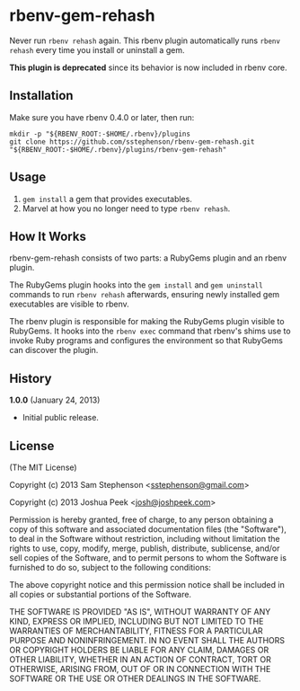 # rbenv-gem-rehash

Never run `rbenv rehash` again. This rbenv plugin automatically
runs `rbenv rehash` every time you install or uninstall a gem.

**This plugin is deprecated** since its behavior is now included in rbenv core.

## Installation

Make sure you have rbenv 0.4.0 or later, then run:

    mkdir -p "${RBENV_ROOT:-$HOME/.rbenv}/plugins
    git clone https://github.com/sstephenson/rbenv-gem-rehash.git "${RBENV_ROOT:-$HOME/.rbenv}/plugins/rbenv-gem-rehash"

## Usage

1. `gem install` a gem that provides executables.
2. Marvel at how you no longer need to type `rbenv rehash`.

## How It Works

rbenv-gem-rehash consists of two parts: a RubyGems plugin and an rbenv
plugin.

The RubyGems plugin hooks into the `gem install` and `gem uninstall`
commands to run `rbenv rehash` afterwards, ensuring newly installed
gem executables are visible to rbenv.

The rbenv plugin is responsible for making the RubyGems plugin visible
to RubyGems. It hooks into the `rbenv exec` command that rbenv's shims
use to invoke Ruby programs and configures the environment so that
RubyGems can discover the plugin.

## History

**1.0.0** (January 24, 2013)

* Initial public release.

## License

(The MIT License)

Copyright (c) 2013 Sam Stephenson <<sstephenson@gmail.com>>

Copyright (c) 2013 Joshua Peek <<josh@joshpeek.com>>

Permission is hereby granted, free of charge, to any person obtaining
a copy of this software and associated documentation files (the
"Software"), to deal in the Software without restriction, including
without limitation the rights to use, copy, modify, merge, publish,
distribute, sublicense, and/or sell copies of the Software, and to
permit persons to whom the Software is furnished to do so, subject to
the following conditions:

The above copyright notice and this permission notice shall be
included in all copies or substantial portions of the Software.

THE SOFTWARE IS PROVIDED "AS IS", WITHOUT WARRANTY OF ANY KIND,
EXPRESS OR IMPLIED, INCLUDING BUT NOT LIMITED TO THE WARRANTIES OF
MERCHANTABILITY, FITNESS FOR A PARTICULAR PURPOSE AND
NONINFRINGEMENT. IN NO EVENT SHALL THE AUTHORS OR COPYRIGHT HOLDERS BE
LIABLE FOR ANY CLAIM, DAMAGES OR OTHER LIABILITY, WHETHER IN AN ACTION
OF CONTRACT, TORT OR OTHERWISE, ARISING FROM, OUT OF OR IN CONNECTION
WITH THE SOFTWARE OR THE USE OR OTHER DEALINGS IN THE SOFTWARE.
